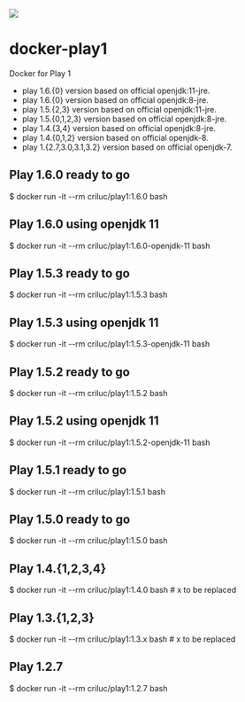 [![](https://badge.imagelayers.io/criluc/play1:latest.svg)](https://imagelayers.io/?images=criluc/play1:latest 'Get your own badge on imagelayers.io')

docker-play1
============

Docker for Play 1

  - play 1.6.{0} version based on official openjdk:11-jre.
  - play 1.6.{0} version based on official openjdk:8-jre.
  - play 1.5.{2,3} version based on official openjdk:11-jre.
  - play 1.5.{0,1,2,3} version based on official openjdk:8-jre.
  - play 1.4.{3,4} version based on official openjdk:8-jre.
  - play 1.4.{0,1,2} version based on official openjdk-8.
  - play 1.{2.7,3.0,3.1,3.2} version based on official openjdk-7.

Play 1.6.0 ready to go
-----------------------

$ docker run -it --rm criluc/play1:1.6.0 bash

Play 1.6.0 using openjdk 11
---------------------------

$ docker run -it --rm criluc/play1:1.6.0-openjdk-11 bash

Play 1.5.3 ready to go
-----------------------

$ docker run -it --rm criluc/play1:1.5.3 bash

Play 1.5.3 using openjdk 11
---------------------------

$ docker run -it --rm criluc/play1:1.5.3-openjdk-11 bash

Play 1.5.2 ready to go
-----------------------

$ docker run -it --rm criluc/play1:1.5.2 bash

Play 1.5.2 using openjdk 11
---------------------------

$ docker run -it --rm criluc/play1:1.5.2-openjdk-11 bash

Play 1.5.1 ready to go
-----------------------

$ docker run -it --rm criluc/play1:1.5.1 bash

Play 1.5.0 ready to go
-----------------------

$ docker run -it --rm criluc/play1:1.5.0 bash


Play 1.4.{1,2,3,4}
-----------------------

$ docker run -it --rm criluc/play1:1.4.0 bash # x to be replaced

Play 1.3.{1,2,3}
-----------------------

$ docker run -it --rm criluc/play1:1.3.x bash # x to be replaced  


Play 1.2.7
-----------------------

$ docker run -it --rm criluc/play1:1.2.7 bash